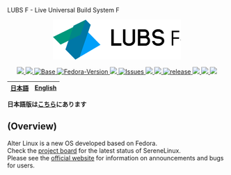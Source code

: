  LUBS F - Live Universal Build System F

<p align="center">
    <img src="./images/LUBS_F.png" alt="LUBS F Logo">
</p>

<p align="center">
    <a href="https://fascode.net/en/projects/linux/serene//">
        <img src="https://img.shields.io/badge/Maintained%3F-Yes-green?style=flat-square">
    </a>
    <a href="../LICENSE">
        <img src="https://img.shields.io/github/license/FascodeNet/LUBS_F?style=flat-square">
    </a>
    <a href="https://www.archlinux.org/">
        <img src="https://img.shields.io/badge/BASE-Fedora-blue?style=flat-square&logo=fedora" alt="Base">
    </a>
    <a href="https://getfedora.org/">
        <img src="https://img.shields.io/badge/Fedora--Version-34-blue?style=flat-square&logo=fedora" alt="Fedora-Version">
    </a>
    <a href="https://travis-ci.com/github/FascodeNet/LUBS_F">
        <img src="https://img.shields.io/travis/com/FascodeNet/LUBS_F?style=flat-square">
    </a>
    <a href="https://github.com/FascodeNet/LUBS_F/issues">
        <img src="https://img.shields.io/github/issues/FascodeNet/LUBS_F?color=violet&style=flat-square&logo=github" alt="Issues">
    </a>
    <a href="https://github.com/FascodeNet/LUBS_F/stargazers">
        <img src="https://img.shields.io/github/stars/FascodeNet/LUBS_F?color=yellow&style=flat-square&logo=github">
    </a>
    <a href="https://github.com/FascodeNet/LUBS_F/network/members">
        <img src="https://img.shields.io/github/forks/FascodeNet/LUBS_F?style=flat-square">
    </a>
    <a href="https://github.com/FascodeNet/LUBS_F/releases">
        <img src="https://img.shields.io/github/v/release/FascodeNet/LUBS_F?color=blue&include_prereleases&style=flat-square" alt="release">
    </a>
    <a href="https://github.com/FascodeNet/LUBS_F/commits/">
        <img src="https://img.shields.io/github/last-commit/FascodeNet/LUBS_F?style=flat-square">
    </a>
    <a href="https://github.com/fascodeNet/LUBS_F/">
        <img src="https://img.shields.io/github/repo-size/fascodenet/LUBS_F?style=flat-square">
    </a>
    <a href="https://github.com/FascodeNet/LUBS_F">
        <img src="https://img.shields.io/tokei/lines/github/fascodenet/LUBS_F?style=flat-square">
    </a>
</p>

<table>
    <thead>
        <tr>
            <th style="text-align:center">
                <a href="README_jp.md">日本語</a>
            </th>
            <th style="text-align:center">
                <a href="README.md">English</a>
            </th>
        </tr>
    </thead>
</table>

<b>
    日本語版は<a href="README_jp.md">こちら</a>にあります
</b><br/>

## (Overview)

Alter Linux is a new OS developed based on Fedora.<br/>
Check the <a href="https://github.com/orgs/FascodeNet/projects/8">project board</a> for the latest status of SereneLinux.<br>
Please see the <a href="https://fascode.net/projects/linux/serene/">official website</a> for information on announcements and bugs for users.
